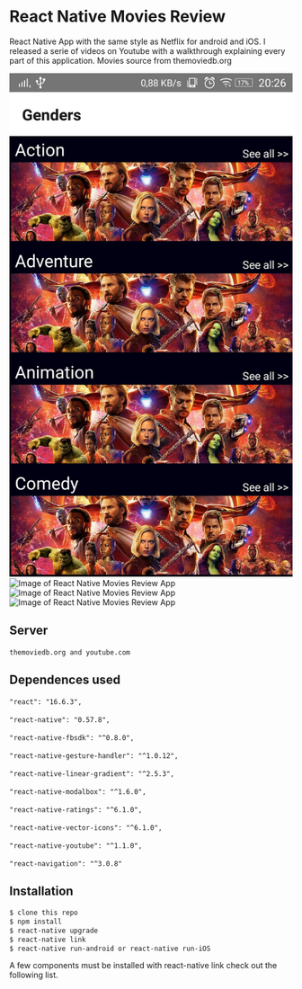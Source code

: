# React Native Movies Review

React Native App with the same style as Netflix for android and iOS. I released a serie of videos on Youtube with a walkthrough explaining every part of this application. Movies source from themoviedb.org

![Image of React Native Movies Review App](src/Screenshots/Genders.png)
![Image of React Native Movies Review App](Movies.png)
![Image of React Native Movies Review App](Movie_Detail_1.png)
![Image of React Native Movies Review App](Movie_Detail_2.png)

Server
-----
    themoviedb.org and youtube.com

Dependences used
------------
    "react": "16.6.3",

    "react-native": "0.57.8",

    "react-native-fbsdk": "^0.8.0",

    "react-native-gesture-handler": "^1.0.12",

    "react-native-linear-gradient": "^2.5.3",

    "react-native-modalbox": "^1.6.0",

    "react-native-ratings": "^6.1.0",

    "react-native-vector-icons": "^6.1.0",

    "react-native-youtube": "^1.1.0",
    
    "react-navigation": "^3.0.8"

Installation
------------
    $ clone this repo
    $ npm install
    $ react-native upgrade
    $ react-native link
    $ react-native run-android or react-native run-iOS 

A few components must be installed with react-native link check out the following list.
